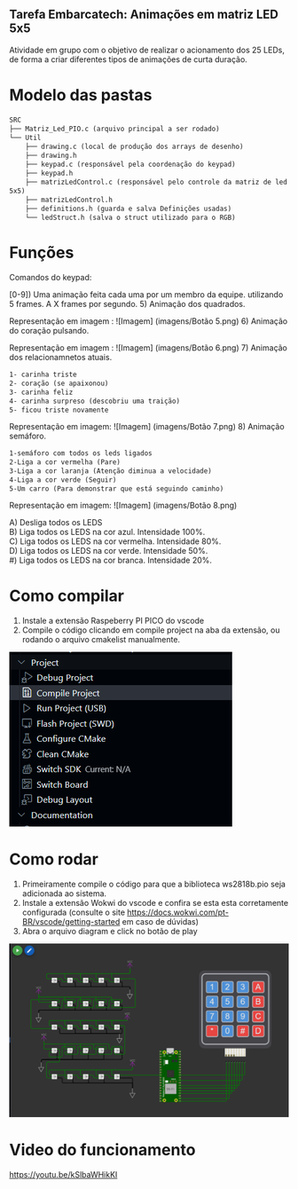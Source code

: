 ## Tarefa Embarcatech: Animações em matriz LED 5x5

Atividade em grupo com o objetivo de realizar o acionamento dos 25 LEDs, de forma a criar diferentes tipos de animações de curta duração.

# Modelo das pastas

```
SRC  
├── Matriz_Led_PIO.c (arquivo principal a ser rodado)  
└── Util  
    ├── drawing.c (local de produção dos arrays de desenho)  
    ├── drawing.h  
    ├── keypad.c (responsável pela coordenação do keypad)  
    ├── keypad.h  
    ├── matrizLedControl.c (responsável pelo controle da matriz de led 5x5)  
    ├── matrizLedControl.h  
    ├── definitions.h (guarda e salva Definições usadas)  
    └── ledStruct.h (salva o struct utilizado para o RGB) 
``` 

# Funções

Comandos do keypad:
  
[0-9]) Uma animação feita cada uma por um membro da equipe. utilizando 5 frames. A X frames por segundo.
5) Animação dos quadrados.

   Representação em imagem :
![Imagem] (imagens/Botão 5.png)
6) Animação do coração pulsando.

 Representação em imagem :
![Imagem] (imagens/Botão 6.png)
7) Animação dos relacionamnetos atuais.

    1- carinha triste
    2- coração (se apaixonou)
    3- carinha feliz
    4- carinha surpreso (descobriu uma traição)
    5- ficou triste novamente

 Representação em imagem:
![Imagem] (imagens/Botão 7.png)
8) Animação semáforo.

    1-semáforo com todos os leds ligados
    2-Liga a cor vermelha (Pare)
    3-Liga a cor laranja (Atenção diminua a velocidade)
    4-Liga a cor verde (Seguir)
    5-Um carro (Para demonstrar que está seguindo caminho)

 Representação em imagem:
![Imagem] (imagens/Botão 8.png)

A) Desliga todos os LEDS  
B) Liga todos os LEDS na cor azul. Intensidade 100%.  
C) Liga todos os LEDS na cor vermelha. Intensidade 80%.  
D) Liga todos os LEDS na cor verde. Intensidade 50%.  
\#) Liga todos os LEDS na cor branca. Intensidade 20%. 

# Como compilar

1) Instale a extensão Raspeberry PI PICO do vscode
2) Compile o código clicando em compile project na aba da extensão, ou rodando o arquivo cmakelist manualmente.

![Como compilar](images/compile_image.png)

# Como rodar

1) Primeiramente compile o código para que a biblioteca ws2818b.pio seja adicionada ao sistema.
2) Instale a extensão Wokwi do vscode e confira se esta esta corretamente configurada (consulte o site https://docs.wokwi.com/pt-BR/vscode/getting-started em caso de dúvidas)
3) Abra o arquivo diagram e click no botão de play

![Como compilar](images/wokwi_diagram.png)

# Video do funcionamento

https://youtu.be/kSlbaWHikKI
